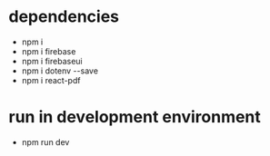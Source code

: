 # dependencies

- npm i
- npm i firebase
- npm i firebaseui
- npm i dotenv --save
- npm i react-pdf

# run in development environment

- npm run dev
